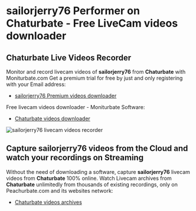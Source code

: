 # sailorjerry76 Performer on Chaturbate - Free LiveCam videos downloader

## Chaturbate Live Videos Recorder

Monitor and record livecam videos of **sailorjerry76** from **Chaturbate** with Moniturbate.com
Get a premium trial for free by just and only registering with your Email address:
* [sailorjerry76 Premium videos downloader](https://moniturbate.com/request-demo-licence-key.html)

Free livecam videos downloader - Moniturbate Software:
* [Chaturbate videos downloader](https://moniturbate.com/moniturbate-download-software.html)

![sailorjerry76 livecam videos recorder](https://peachurnet.com/templates/moniturbate-software.png)


## Capture sailorjerry76 videos from the Cloud and watch your recordings on Streaming

Without the need of downloading a software, capture **sailorjerry76** livecam videos from **Chaturbate** 100% online.
Watch Livecam archives from **Chaturbate** unlimitedly from thousands of existing recordings, only on Peachurbate.com and its websites network:
* [Chaturbate videos archives](https://peachurnet.com/)